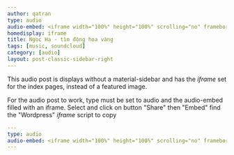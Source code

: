 ```yaml
---
author: qatran
type: audio
audio-embed: <iframe width="100%" height="100%" scrolling="no" frameborder="no" allow="autoplay" src="https://w.soundcloud.com/player/?url=https%3A//api.soundcloud.com/tracks/206134925&color=%23ff5500&auto_play=false&hide_related=false&show_comments=true&show_user=true&show_reposts=false&show_teaser=true&visual=true">
homedisplay: iframe
title: Ngọc Hạ - tìm động hoa vàng
tags: [music, soundcloud]
category: [audio]
layout: post-classic-sidebar-right
---
```

This audio post is displays without a material-sidebar and has the *iframe* set for the index pages, instead of a featured image.

For the audio post to work, type must be set to audio and the audio-embed filled with an iframe.
Select and click on button "Share" then "Embed" find the "Wordpress" *iframe* script to copy

```yml
---
type: audio
audio-embed: <iframe width="100%" height="100%" scrolling="no" frameborder="no" allow="autoplay" src="https://w.soundcloud.com/player/?url=https%3A//api.soundcloud.com/tracks/206134925&color=%23ff5500&auto_play=false&hide_related=false&show_comments=true&show_user=true&show_reposts=false&show_teaser=true&visual=true">
---
```